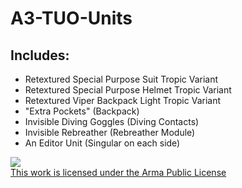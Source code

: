# A3-TUO-Units
## Includes:
- Retextured Special Purpose Suit Tropic Variant
- Retextured Special Purpose Helmet Tropic Variant
- Retextured Viper Backpack Light Tropic Variant
- "Extra Pockets" (Backpack)
- Invisible Diving Goggles (Diving Contacts)
- Invisible Rebreather (Rebreather Module)
- An Editor Unit (Singular on each side)

<a rel="license" href="https://www.bohemia.net/community/licenses/arma-public-license" target="_blank" ><img src="https://data.bistudio.com/images/license/APL.png"><br>This work is licensed under the Arma Public License</a>
